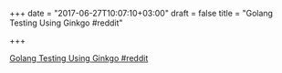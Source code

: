 +++
date = "2017-06-27T10:07:10+03:00"
draft = false
title = "Golang Testing Using Ginkgo  #reddit"

+++

<p><a href="https://t.co/SRDRZh5mci">Golang Testing Using Ginkgo  #reddit</a></p>